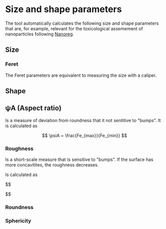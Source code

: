 # Size and shape parameters

The tool automatically calculates the following size and shape parameters that are, for example, relevant for the toxicological assemement of nanoparticles following [Nanoreg](). 

## Size 

### Feret
The Feret parameters are equivalent to measuring the size with a caliper. 

## Shape

## ψA (Aspect ratio) 
Is a measure of deviation from roundness that it not sentitive to "bumps". It is calculated as 

$$
 \psiA = \frac{Fe_{max}}{Fe_{min}}
$$

### Roughness 
Is a short-scale measure that is sensitive to "bumps". If the surface has more concavitites, the roughness decreases. 

Is calculated as 

$$

$$

### Roundness


### Sphericity 
